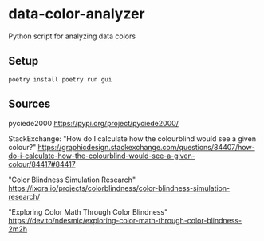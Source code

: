 # data-color-analyzer

Python script for analyzing data colors

## Setup

``
poetry install
poetry run gui
``

## Sources

pyciede2000
https://pypi.org/project/pyciede2000/

StackExchange: "How do I calculate how the colourblind would see a given colour?"
https://graphicdesign.stackexchange.com/questions/84407/how-do-i-calculate-how-the-colourblind-would-see-a-given-colour/84417#84417

"Color Blindness Simulation Research"
https://ixora.io/projects/colorblindness/color-blindness-simulation-research/

"Exploring Color Math Through Color Blindness"
https://dev.to/ndesmic/exploring-color-math-through-color-blindness-2m2h
